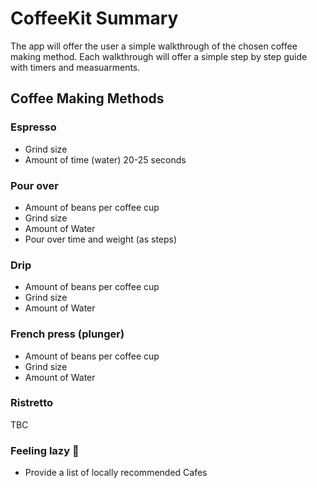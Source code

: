 # CoffeeKit Summary

The app will offer the user a simple walkthrough of the chosen coffee making method. Each walkthrough will offer a simple step by step guide with timers and measuarments.

## Coffee Making Methods

### Espresso

- Grind size
- Amount of time (water) 20-25 seconds

### Pour over

- Amount of beans per coffee cup
- Grind size
- Amount of Water
- Pour over time and weight (as steps)

### Drip

- Amount of beans per coffee cup
- Grind size
- Amount of Water

### French press (plunger)

- Amount of beans per coffee cup
- Grind size
- Amount of Water

### Ristretto

TBC

### Feeling lazy 🙈

- Provide a list of locally recommended Cafes
